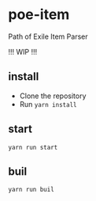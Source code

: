 # poe-item

Path of Exile Item Parser

!!! WIP !!!

## install

- Clone the repository
- Run `yarn install`

## start

`yarn run start`

## buil

`yarn run buil`
